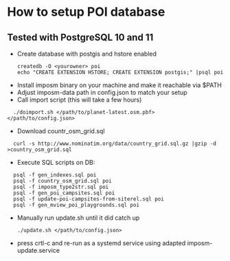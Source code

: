 # How to setup POI database
## Tested with PostgreSQL 10 and 11

* Create database with postgis and hstore enabled
  ```
  createdb -O <yourowner> poi
  echo "CREATE EXTENSION HSTORE; CREATE EXTENSION postgis;" |psql poi
  ```
* Install imposm binary on your machine and make it reachable via $PATH
* Adjust imposm-data path in config.json to match your setup
* Call import script (this will take a few hours)
```
  ./doimport.sh </path/to/planet-latest.osm.pbf> </path/to/config.json>
 ```
* Download countr_osm_grid.sql
```
  curl -s http://www.nominatim.org/data/country_grid.sql.gz |gzip -d >country_osm_grid.sql
```
* Execute SQL scripts on DB:
```
  psql -f gen_indexes.sql poi
  psql -f country_osm_grid.sql poi
  psql -f imposm_type2str.sql poi
  psql -f gen_poi_campsites.sql poi
  psql -f update-poi-campsites-from-siterel.sql poi
  psql -f gen_mview_poi_playgrounds.sql poi
 ```
* Manually run update.sh until it did catch up
  ```
  ./update.sh </path/to/config.json>
  ```
* press crtl-c and re-run as a systemd service using adapted imposm-update.service





